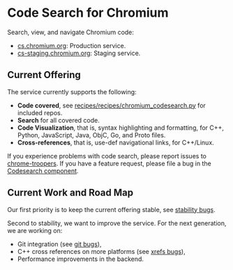 # Code Search for Chromium

Search, view, and navigate Chromium code:

* [cs.chromium.org](http://cs.chromium.org): Production service.
* [cs-staging.chromium.org](http://staging-cs.chromium.org): Staging service.

## Current Offering

The service currently supports the following:

* **Code covered**, see [recipes/recipes/chromium_codesearch.py](https://source.chromium.org/chromium/chromium/tools/build/+/main:recipes/recipes/chromium_codesearch.py) for included repos.
* **Search** for all covered code.
* **Code Visualization**, that is, syntax highlighting and formatting, for C++, Python,
  JavaScript, Java, ObjC, Go, and Proto files.
* **Cross-references**, that is, use-def navigational links, for C++/Linux.

If you experience problems with code search, please report issues to [chrome-troopers].
If you have a feature request, please file a bug in the [Codesearch component].

## Current Work and Road Map

Our first priority is to keep the current offering stable, see
[stability bugs].

Second to stability, we want to improve the service. For the
next generation, we are working on:

* Git integration (see [git bugs]),
* C++ cross references on more platforms (see [xrefs bugs]),
* Performance improvements in the backend.

[chrome-troopers]: https://chromium.googlesource.com/infra/infra/+/master/doc/users/contacting_troopers.md
[Codesearch component]: https://bugs.chromium.org/p/chromium/issues/list?can=2&q=component%3AInfra%3ECodesearch&sort=status&colspec=ID+Pri+M+Stars+ReleaseBlock+Component+Status+Owner+Summary+OS+Modified&x=m&y=releaseblock&cells=ids
[stability bugs]: https://bugs.chromium.org/p/chromium/issues/list?can=2&q=component%3AInfra%3ECodesearch+label%3AStability&sort=type&colspec=ID+Pri+M+Stars+ReleaseBlock+Component+Status+Owner+Summary+OS+Modified+Type&x=m&y=releaseblock&cells=ids
[git bugs]: https://bugs.chromium.org/p/chromium/issues/list?can=2&q=component%3AInfra%3ECodesearch+label%3AGit&sort=type&colspec=ID+Pri+M+Stars+ReleaseBlock+Component+Status+Owner+Summary+OS+Modified+Type&x=m&y=releaseblock&cells=ids
[xrefs bugs]: https://bugs.chromium.org/p/chromium/issues/list?can=2&q=component%3AInfra%3ECodesearch+label%3AXrefs&sort=type&colspec=ID+Pri+M+Stars+ReleaseBlock+Component+Status+Owner+Summary+OS+Modified+Type&x=m&y=releaseblock&cells=ids


